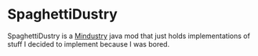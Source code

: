 # SpaghettiDustry
SpaghettiDustry is a [Mindustry](https://github.com/Anuken/Mindustry) java mod that just holds implementations of stuff I decided to implement because I was bored.

